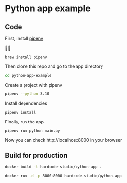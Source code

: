 # Python app example

## Code

First, install [pipenv](https://github.com/pypa/pipenv#installation)

👩‍💻

```bash
brew install pipenv
```

Then clone this repo and go to the app directory

```bash
cd python-app-example
```

Create a project with pipenv

```bash
pipenv --python 3.10
```

Install dependencies

```bash
pipenv install
```

Finally, run the app

```bash
pipenv run python main.py
```

Now you can check http://localhost:8000 in your browser

## Build for production

```bash
docker build -t hardcode-studio/python-app .
```

```bash
docker run -d -p 8000:8000 hardcode-studio/python-app
```
